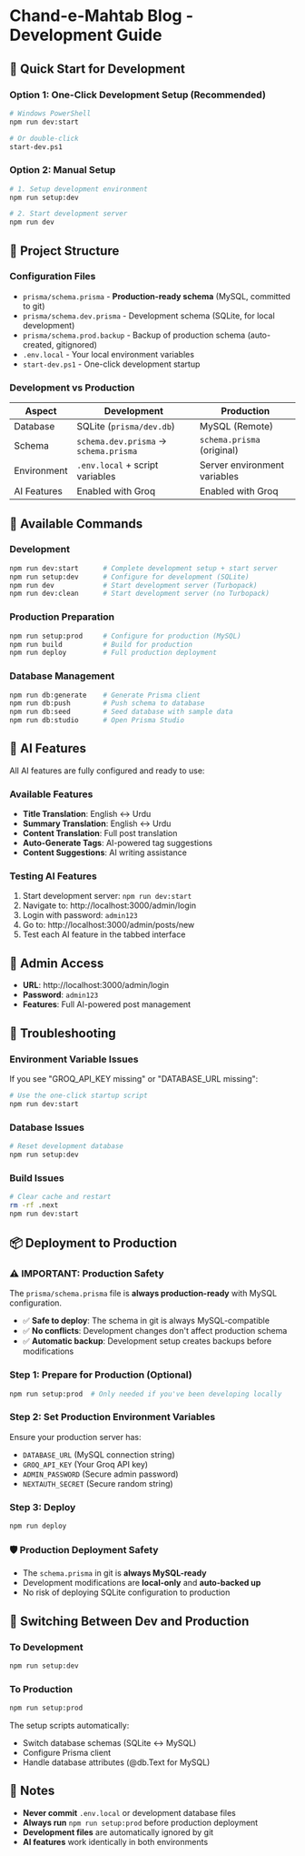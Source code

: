 # Chand-e-Mahtab Blog - Development Guide

## 🚀 Quick Start for Development

### Option 1: One-Click Development Setup (Recommended)
```bash
# Windows PowerShell
npm run dev:start

# Or double-click
start-dev.ps1
```

### Option 2: Manual Setup
```bash
# 1. Setup development environment
npm run setup:dev

# 2. Start development server
npm run dev
```

## 📁 Project Structure

### Configuration Files
- `prisma/schema.prisma` - **Production-ready schema** (MySQL, committed to git)
- `prisma/schema.dev.prisma` - Development schema (SQLite, for local development)
- `prisma/schema.prod.backup` - Backup of production schema (auto-created, gitignored)
- `.env.local` - Your local environment variables
- `start-dev.ps1` - One-click development startup

### Development vs Production

| Aspect | Development | Production |
|--------|-------------|------------|
| Database | SQLite (`prisma/dev.db`) | MySQL (Remote) |
| Schema | `schema.dev.prisma` → `schema.prisma` | `schema.prisma` (original) |
| Environment | `.env.local` + script variables | Server environment variables |
| AI Features | Enabled with Groq | Enabled with Groq |

## 🔧 Available Commands

### Development
```bash
npm run dev:start      # Complete development setup + start server
npm run setup:dev      # Configure for development (SQLite)
npm run dev            # Start development server (Turbopack)
npm run dev:clean      # Start development server (no Turbopack)
```

### Production Preparation
```bash
npm run setup:prod     # Configure for production (MySQL)
npm run build          # Build for production
npm run deploy         # Full production deployment
```

### Database Management
```bash
npm run db:generate    # Generate Prisma client
npm run db:push        # Push schema to database
npm run db:seed        # Seed database with sample data
npm run db:studio      # Open Prisma Studio
```

## 🌟 AI Features

All AI features are fully configured and ready to use:

### Available Features
- **Title Translation**: English ↔ Urdu
- **Summary Translation**: English ↔ Urdu  
- **Content Translation**: Full post translation
- **Auto-Generate Tags**: AI-powered tag suggestions
- **Content Suggestions**: AI writing assistance

### Testing AI Features
1. Start development server: `npm run dev:start`
2. Navigate to: http://localhost:3000/admin/login
3. Login with password: `admin123`
4. Go to: http://localhost:3000/admin/posts/new
5. Test each AI feature in the tabbed interface

## 🔐 Admin Access

- **URL**: http://localhost:3000/admin/login
- **Password**: `admin123`
- **Features**: Full AI-powered post management

## 🚨 Troubleshooting

### Environment Variable Issues
If you see "GROQ_API_KEY missing" or "DATABASE_URL missing":
```bash
# Use the one-click startup script
npm run dev:start
```

### Database Issues
```bash
# Reset development database
npm run setup:dev
```

### Build Issues
```bash
# Clear cache and restart
rm -rf .next
npm run dev:start
```

## 📦 Deployment to Production

### ⚠️ IMPORTANT: Production Safety
The `prisma/schema.prisma` file is **always production-ready** with MySQL configuration. 
- ✅ **Safe to deploy**: The schema in git is always MySQL-compatible
- ✅ **No conflicts**: Development changes don't affect production schema
- ✅ **Automatic backup**: Development setup creates backups before modifications

### Step 1: Prepare for Production (Optional)
```bash
npm run setup:prod  # Only needed if you've been developing locally
```

### Step 2: Set Production Environment Variables
Ensure your production server has:
- `DATABASE_URL` (MySQL connection string)
- `GROQ_API_KEY` (Your Groq API key)
- `ADMIN_PASSWORD` (Secure admin password)
- `NEXTAUTH_SECRET` (Secure random string)

### Step 3: Deploy
```bash
npm run deploy
```

### 🛡️ Production Deployment Safety
- The `schema.prisma` in git is **always MySQL-ready**
- Development modifications are **local-only** and **auto-backed up**
- No risk of deploying SQLite configuration to production

## 🔄 Switching Between Dev and Production

### To Development
```bash
npm run setup:dev
```

### To Production  
```bash
npm run setup:prod
```

The setup scripts automatically:
- Switch database schemas (SQLite ↔ MySQL)
- Configure Prisma client
- Handle database attributes (@db.Text for MySQL)

## 📝 Notes

- **Never commit** `.env.local` or development database files
- **Always run** `npm run setup:prod` before production deployment
- **Development files** are automatically ignored by git
- **AI features** work identically in both environments
